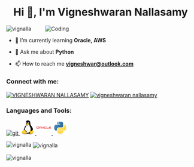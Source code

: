 <h1 align="center">Hi 👋, I'm Vigneshwaran Nallasamy</h1>
<img align=right alt="Coding" width="400" src="https://st2.depositphotos.com/2971115/11696/v/450/depositphotos_116960018-stock-illustration-the-programmer-writes-code-vector.jpg" />
<p align="left"> <img src="https://komarev.com/ghpvc/?username=vignalla&label=Profile%20views&color=0e75b6&style=flat" alt="vignalla" /> </p>

- 🌱 I’m currently learning **Oracle, AWS**

- 💬 Ask me about **Python**

- 📫 How to reach me **vigneshwar@outlook.com**

<h3 align="left">Connect with me:</h3>
<p align="left">
<a href="https://linkedin.com/in/VIGNESHWARAN NALLASAMY" target="blank"><img align="center" src="https://raw.githubusercontent.com/rahuldkjain/github-profile-readme-generator/master/src/images/icons/Social/linked-in-alt.svg" alt="VIGNESHWARAN NALLASAMY" height="30" width="40" /></a>
<a href="https://stackoverflow.com/users/vigneshwaran nallasamy" target="blank"><img align="center" src="https://raw.githubusercontent.com/rahuldkjain/github-profile-readme-generator/master/src/images/icons/Social/stack-overflow.svg" alt="vigneshwaran nallasamy" height="30" width="40" /></a>
</p>

<h3 align="left">Languages and Tools:</h3>
<p align="left"> <a href="https://git-scm.com/" target="_blank" rel="noreferrer"> <img src="https://www.vectorlogo.zone/logos/git-scm/git-scm-icon.svg" alt="git" width="40" height="40"/> </a> <a href="https://www.linux.org/" target="_blank" rel="noreferrer"> <img src="https://raw.githubusercontent.com/devicons/devicon/master/icons/linux/linux-original.svg" alt="linux" width="40" height="40"/> </a> <a href="https://www.oracle.com/" target="_blank" rel="noreferrer"> <img src="https://raw.githubusercontent.com/devicons/devicon/master/icons/oracle/oracle-original.svg" alt="oracle" width="40" height="40"/> </a> <a href="https://www.python.org" target="_blank" rel="noreferrer"> <img src="https://raw.githubusercontent.com/devicons/devicon/master/icons/python/python-original.svg" alt="python" width="40" height="40"/> </a> </p>

<p><img align="left" src="https://github-readme-stats.vercel.app/api/top-langs?username=vignalla&show_icons=true&locale=en&layout=compact" alt="vignalla" /></p>

<p>&nbsp;<img align="center" src="https://github-readme-stats.vercel.app/api?username=vignalla&show_icons=true&locale=en" alt="vignalla" /></p>

<p><img align="center" src="https://github-readme-streak-stats.herokuapp.com/?user=vignalla&" alt="vignalla" /></p>




